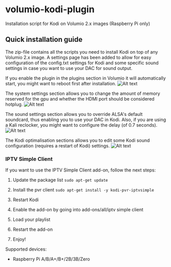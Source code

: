 # volumio-kodi-plugin
Installation script for Kodi on Volumio 2.x images (Raspberry Pi only)

## Quick installation guide
The zip-file contains all the scripts you need to install Kodi on top of any Volumio 2.x image. A settings page has been added to allow for easy configuration of the config.txt settings for Kodi and some specific sound settings in case you want to use your DAC for sound output.

If you enable the plugin in the plugins section in Volumio it will automatically start, you might want to reboot first after installation.
![Alt text](/images/plugin_enabled.png?raw=true "Plugin enabled")

The system settings section allows you to change the amount of memory reserved for the gpu and whether the HDMI port should be considered hotplug.
![Alt text](/images/system_settings.png?raw=true "System settings")

The sound settings section allows you to override ALSA's default soundcard, thus enabling you to use your DAC in Kodi. Also, if you are using a Kali reclocker, you might want to configure the delay (of 0.7 seconds).
![Alt text](/images/sound_settings.png?raw=true "Sound settings")

The Kodi optimalisation sections allows you to edit some Kodi sound configuration (requires a restart of Kodi) settings.
![Alt text](/images/kodi_optimalisation.png?raw=true "Kodi sound settings")

### IPTV Simple Client
If you want to use the IPTV Simple Client add-on, follow the next steps:

1. Update the package list
`
sudo apt-get update
`
2. Install the pvr client
`
sudo apt-get install -y kodi-pvr-iptvsimple
`
3. Restart Kodi

4. Enable the add-on by going into add-ons/all/iptv simple client

5. Load your playlist

6. Restart the add-on

7. Enjoy!

Supported devices:
- Raspberry Pi A/B/A+/B+/2B/3B/Zero
